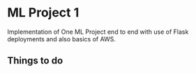 # ML Project 1

Implementation of One ML Project end to end with use of Flask deployments and also basics of AWS.

## Things to do